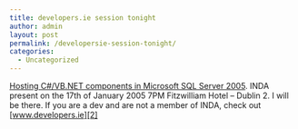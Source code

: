 ```yaml
---
title: developers.ie session tonight
author: admin
layout: post
permalink: /developersie-session-tonight/
categories:
  - Uncategorized
---
```

[Hosting C#/VB.NET components in Microsoft SQL Server 2005][1]. INDA present on the 17th of January 2005 7PM Fitzwilliam Hotel &#8211; Dublin 2. I will be there. If you are a dev and are not a member of INDA, check out [www.developers.ie][2]

 [1]: http://www.developers.ie/session.aspx
 [2]: http://www.developers.ie